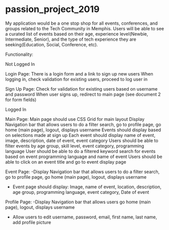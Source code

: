 # passion_project_2019
My application would be a one stop shop for all events, conferences, and groups related to the Tech Community in Memphis. Users will be able to see a curated list of events based on their age, experience level(Newbie, Intermediate, Senior), and the type of tech experience they are seeking(Education, Social, Conference, etc). 



Functionality:


Not Logged In


Login Page:
There is a login form and a link to sign up new users 
When logging in, check validation for existing users, proceed to log user in 



Sign Up Page:
Check for validation for existing users based on username and password
When user signs up, redirect to main page (see document 2 for form fields)

Logged In


Main Page:
Main page should use CSS Grid for main layout 
Display Navigation bar that allows users to do a filter search, go to profile page, go home (main page), logout, displays username
Events should display based on selections made at sign up
Each event should display name of event, image, description, date of event, event category
Users should be able to filter events by age group, skill level, event category, programming language 
User should be able to do a filtered keyword search for events based on event programming language and name of event
Users should be able to click on an event title and go to event display page 




Event Page:
-Display Navigation bar that allows users to do a filter search, go to profile page, go home (main page), logout, displays username
- Event page should display: Image, name of event, location, description, age group, programming language, event category, Date of event




Profile Page:
-Display Navigation bar that allows users go home (main page), logout, displays username
- Allow users to edit username, password, email, first name, last name, add profile picture

